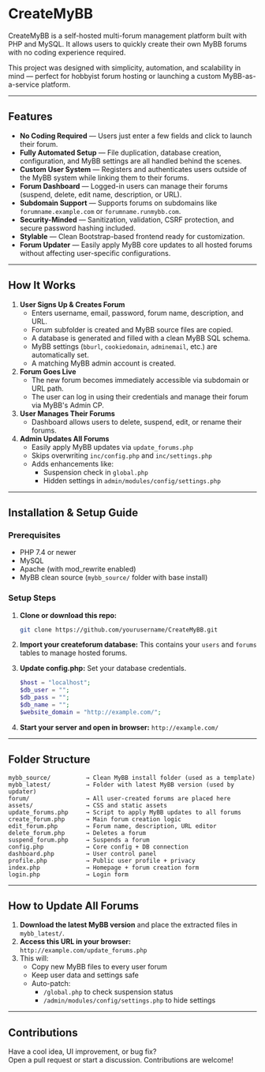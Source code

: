 # CreateMyBB

CreateMyBB is a self-hosted multi-forum management platform built with PHP and MySQL. It allows users to quickly create their own MyBB forums with no coding experience required.

This project was designed with simplicity, automation, and scalability in mind — perfect for hobbyist forum hosting or launching a custom MyBB-as-a-service platform.

---

## Features
- **No Coding Required** — Users just enter a few fields and click to launch their forum.
- **Fully Automated Setup** — File duplication, database creation, configuration, and MyBB settings are all handled behind the scenes.
- **Custom User System** — Registers and authenticates users outside of the MyBB system while linking them to their forums.
- **Forum Dashboard** — Logged-in users can manage their forums (suspend, delete, edit name, description, or URL).
- **Subdomain Support** — Supports forums on subdomains like `forumname.example.com` or `forumname.runmybb.com`.
- **Security-Minded** — Sanitization, validation, CSRF protection, and secure password hashing included.
- **Stylable** — Clean Bootstrap-based frontend ready for customization.
- **Forum Updater** — Easily apply MyBB core updates to all hosted forums without affecting user-specific configurations.

---

## How It Works
1. **User Signs Up & Creates Forum**
   - Enters username, email, password, forum name, description, and URL.
   - Forum subfolder is created and MyBB source files are copied.
   - A database is generated and filled with a clean MyBB SQL schema.
   - MyBB settings (`bburl`, `cookiedomain`, `adminemail`, etc.) are automatically set.
   - A matching MyBB admin account is created.
2. **Forum Goes Live**
   - The new forum becomes immediately accessible via subdomain or URL path.
   - The user can log in using their credentials and manage their forum via MyBB's Admin CP.
3. **User Manages Their Forums**
   - Dashboard allows users to delete, suspend, edit, or rename their forums.
4. **Admin Updates All Forums**
   - Easily apply MyBB updates via `update_forums.php`
   - Skips overwriting `inc/config.php` and `inc/settings.php`
   - Adds enhancements like:
     - Suspension check in `global.php`
     - Hidden settings in `admin/modules/config/settings.php`

---

## Installation & Setup Guide

### Prerequisites
- PHP 7.4 or newer
- MySQL
- Apache (with mod_rewrite enabled)
- MyBB clean source (`mybb_source/` folder with base install)

### Setup Steps
1. **Clone or download this repo:**
   ```bash
   git clone https://github.com/yourusername/CreateMyBB.git
   ```
2. **Import your createforum database:**
   This contains your `users` and `forums` tables to manage hosted forums.
3. **Update config.php:**
   Set your database credentials.
   ```php
   $host = "localhost";
   $db_user = "";
   $db_pass = "";
   $db_name = "";
   $website_domain = "http://example.com/";
   ```

4. **Start your server and open in browser:**
   ```http://example.com/```

---

## Folder Structure

```
mybb_source/          → Clean MyBB install folder (used as a template)
mybb_latest/          → Folder with latest MyBB version (used by updater)
forum/                → All user-created forums are placed here
assets/               → CSS and static assets
update_forums.php     → Script to apply MyBB updates to all forums
create_forum.php      → Main forum creation logic
edit_forum.php        → Forum name, description, URL editor
delete_forum.php      → Deletes a forum
suspend_forum.php     → Suspends a forum
config.php            → Core config + DB connection
dashboard.php         → User control panel
profile.php           → Public user profile + privacy
index.php             → Homepage + forum creation form
login.php             → Login form
```

---

## How to Update All Forums

1. **Download the latest MyBB version** and place the extracted files in `mybb_latest/`.
2. **Access this URL in your browser:**
   ```http://example.com/update_forums.php```
3. This will:
   - Copy new MyBB files to every user forum
   - Keep user data and settings safe
   - Auto-patch:
     - `/global.php` to check suspension status
     - `/admin/modules/config/settings.php` to hide settings

---

## Contributions

Have a cool idea, UI improvement, or bug fix?  
Open a pull request or start a discussion. Contributions are welcome!

